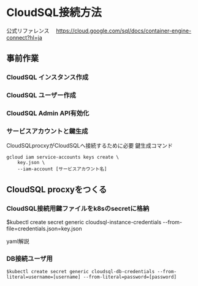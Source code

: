 # CloudSQL接続方法
公式リファレンス　
https://cloud.google.com/sql/docs/container-engine-connect?hl=ja  

##  事前作業 
### CloudSQL インスタンス作成
### CloudSQL ユーザー作成
### CloudSQL Admin API有効化
###  サービスアカウントと鍵生成
CloudSQLprocxyがCloudSQLへ接続するために必要 
鍵生成コマンド 
```
gcloud iam service-accounts keys create \                                           
    key.json \
    --iam-account [サービスアカウント名]
```

## CloudSQL procxyをつくる
### CloudSQL接続用鍵ファイルをk8sのsecretに格納 
$kubectl create secret generic cloudsql-instance-credentials --from-file=credentials.json=key.json

yaml解説





### DB接続ユーザ用
`
$kubectl create secret generic cloudsql-db-credentials --from-literal=username=[username] --from-literal=password=[password]
`
